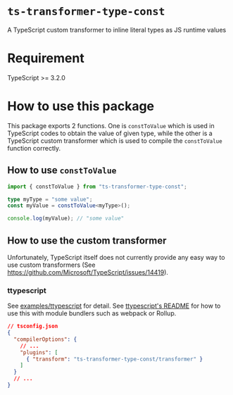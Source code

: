 # `ts-transformer-type-const`

A TypeScript custom transformer to inline literal types as JS runtime values

# Requirement

TypeScript >= 3.2.0

# How to use this package

This package exports 2 functions.
One is `constToValue` which is used in TypeScript codes to obtain the value of given type, while the other is a TypeScript custom transformer which is used to compile the `constToValue` function correctly.

## How to use `constToValue`

```ts
import { constToValue } from "ts-transformer-type-const";

type myType = "some value";
const myValue = constToValue<myType>();

console.log(myValue); // "some value"
```

## How to use the custom transformer

Unfortunately, TypeScript itself does not currently provide any easy way to use custom transformers (See https://github.com/Microsoft/TypeScript/issues/14419).

### ttypescript

See [examples/ttypescript](examples/ttypescript) for detail.
See [ttypescript's README](https://github.com/cevek/ttypescript/blob/master/README.md) for how to use this with module bundlers such as webpack or Rollup.

```json
// tsconfig.json
{
  "compilerOptions": {
    // ...
    "plugins": [
      { "transform": "ts-transformer-type-const/transformer" }
    ]
  }
  // ...
}
```
